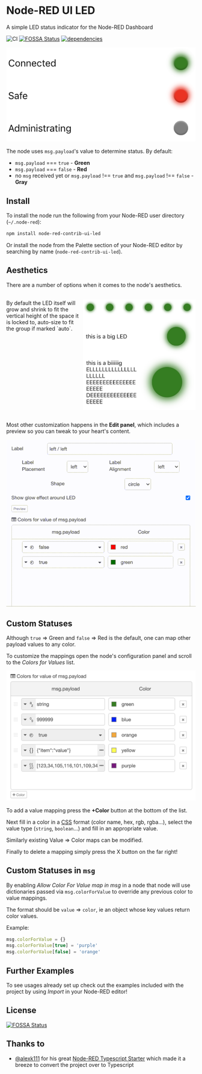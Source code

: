 # Node-RED UI LED

A simple LED status indicator for the Node-RED Dashboard

![CI](https://github.com/Adorkable/node-red-contrib-ui-led/workflows/CI/badge.svg)
[![FOSSA Status](https://app.fossa.io/api/projects/git%2Bgithub.com%2FAdorkable%2Fnode-red-contrib-ui-led.svg?type=shield)](https://app.fossa.io/projects/git%2Bgithub.com%2FAdorkable%2Fnode-red-contrib-ui-led?ref=badge_shield)
[![dependencies](https://img.shields.io/librariesio/release/github/adorkable/node-red-contrib-ui-led?style=flat)](https://github.com/Adorkable/node-red-contrib-ui-led/network/dependencies)

![Examples Image](images/examples.png)

The node uses `msg.payload`'s value to determine status. By default:

- `msg.payload` === `true` - **Green**
- `msg.payload` === `false` - **Red**
- no `msg` received yet or `msg.payload` !== `true` and `msg.payload` !== `false` - **Gray**

## Install

To install the node run the following from your Node-RED user directory (`~/.node-red`):

```bash
npm install node-red-contrib-ui-led
```

Or install the node from the Palette section of your Node-RED editor by searching by name (`node-red-contrib-ui-led`).

## Aesthetics

There are a number of options when it comes to the node's aesthetics.

<br/>
<div style='display: flex;'>
  <span style='margin-right: 10px; width: 50%'>By default the LED itself will grow and shrink to fit the vertical height of the space it is locked to, auto-size to fit the group if marked `auto`.</span>
  <img src="./images/sizes.png" alt="Sizes" width="300px"/>
</div>
<br/>

Most other customization happens in the **Edit panel**, which includes a preview so you can tweak to your heart's content.

![Edit panel](images/preview_changes.gif)

## Custom Statuses

Although `true` => Green and `false` => Red is the default, one can map other payload values to any color.

To customize the mappings open the node's configuration panel and scroll to the _Colors for Values_ list.

![Colors for Values Image](images/colorsForValues.png)

To add a value mapping press the **+Color** button at the bottom of the list.

Next fill in a color in a [CSS](https://developer.mozilla.org/en-US/docs/Web/CSS/color_value) format (color name, hex, rgb, rgba...), select the value type (`string`, `boolean`...) and fill in an appropriate value.

Similarly existing Value => Color maps can be modified.

Finally to delete a mapping simply press the X button on the far right!

## Custom Statuses in `msg`

By enabling _Allow Color For Value map in msg_ in a node that node will use dictionaries passed via `msg.colorForValue` to override any previous color to value mappings.

The format should be `value` => `color`, ie an object whose key values return color values.

Example:

```js
msg.colorForValue = {}
msg.colorForValue[true] = 'purple'
msg.colorForValue[false] = 'orange'
```

## Further Examples

To see usages already set up check out the examples included with the project by using _Import_ in your Node-RED editor!

## License

[![FOSSA Status](https://app.fossa.io/api/projects/git%2Bgithub.com%2FAdorkable%2Fnode-red-contrib-ui-led.svg?type=large)](https://app.fossa.io/projects/git%2Bgithub.com%2FAdorkable%2Fnode-red-contrib-ui-led?ref=badge_large)

## Thanks to

- [@alexk111](https://github.com/alexk111) for his great [Node-RED Typescript Starter](https://github.com/alexk111/node-red-node-typescript-starter) which made it a breeze to convert the project over to Typescript

